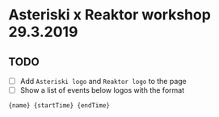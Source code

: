 # Asteriski x Reaktor workshop 29.3.2019

## TODO
 - [ ] Add `Asteriski logo` and `Reaktor logo` to the page
 - [ ] Show a list of events below logos with the format 
```javascript
{name} {startTime} {endTime}